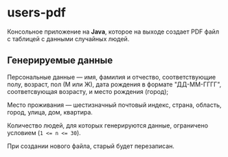 # users-pdf
Консольное приложение на **Java**, которое на выходе создает PDF файл с таблицей с данными случайных людей.

## Генерируемые данные
Персональные данные — имя, фамилия и отчество, соответствующие полу, возраст, пол (М или Ж), 
дата рождения в формате "ДД-ММ-ГГГГ", соответсвующая возрасту, и место рождения (город);

Место проживания — шестизначный почтовый индекс, страна, область, город, улица, дом, квартира.

Количество людей, для которых генерируются данные, ограничено условием (`1 <= n <= 30`). 

При создании нового файла, старый будет перезаписан.
